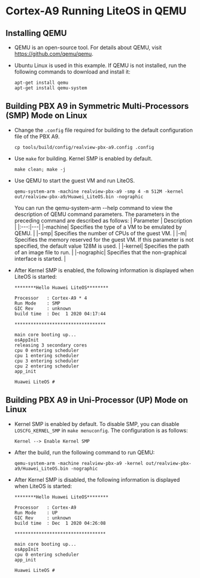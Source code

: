 # Cortex-A9 Running LiteOS in QEMU

## Installing QEMU

- QEMU is an open-source tool. For details about QEMU, visit <a href="<https://github.com/qemu/qemu>" target="_blank">https://github.com/qemu/qemu</a>.

- Ubuntu Linux is used in this example. If QEMU is not installed, run the following commands to download and install it:

    ```
    apt-get install qemu
    apt-get install qemu-system
    ```

## Building PBX A9 in Symmetric Multi-Processors (SMP) Mode on Linux

- Change the `.config` file required for building to the default configuration file of the PBX A9.

    ```
    cp tools/build/config/realview-pbx-a9.config .config
    ```

- Use `make` for building. Kernel SMP is enabled by default.

    ```
    make clean; make -j
    ```

- Use QEMU to start the guest VM and run LiteOS.

    ```
    qemu-system-arm -machine realview-pbx-a9 -smp 4 -m 512M -kernel out/realview-pbx-a9/Huawei_LiteOS.bin -nographic
    ```

    You can run the qemu-system-arm --help command to view the description of QEMU command parameters. The parameters in the preceding command are described as follows:
    | Parameter | Description |
    |:---:|---|
    |-machine| Specifies the type of a VM to be emulated by QEMU. |
    |-smp| Specifies the number of CPUs of the guest VM. |
    |-m| Specifies the memory reserved for the guest VM. If this parameter is not specified, the default value 128M is used. |
    |-kernel| Specifies the path of an image file to run. |
    |-nographic| Specifies that the non-graphical interface is started. |

- After Kernel SMP is enabled, the following information is displayed when LiteOS is started:

    ```
    ********Hello Huawei LiteOS********

    Processor   : Cortex-A9 * 4
    Run Mode    : SMP
    GIC Rev     : unknown
    build time  : Dec  1 2020 04:17:44

    **********************************

    main core booting up...
    osAppInit
    releasing 3 secondary cores
    cpu 0 entering scheduler
    cpu 1 entering scheduler
    cpu 3 entering scheduler
    cpu 2 entering scheduler
    app_init

    Huawei LiteOS #
    ```

## Building PBX A9 in Uni-Processor (UP) Mode on Linux

- Kernel SMP is enabled by default. To disable SMP, you can disable `LOSCFG_KERNEL_SMP` in `make menuconfig`. The configuration is as follows:

    ```
    Kernel --> Enable Kernel SMP
    ```

- After the build, run the following command to run QEMU:

    ```
    qemu-system-arm -machine realview-pbx-a9 -kernel out/realview-pbx-a9/Huawei_LiteOS.bin -nographic
    ```

- After Kernel SMP is disabled, the following information is displayed when LiteOS is started:

    ```
    ********Hello Huawei LiteOS********

    Processor   : Cortex-A9
    Run Mode    : UP
    GIC Rev     : unknown
    build time  : Dec  1 2020 04:26:08

    **********************************

    main core booting up...
    osAppInit
    cpu 0 entering scheduler
    app_init

    Huawei LiteOS #
    ```